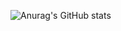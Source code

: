 ![Anurag's GitHub stats](https://github-readme-stats.vercel.app/api?username=anuraghazra&show_icons=true&theme=radical)
